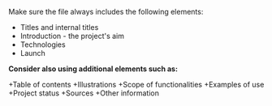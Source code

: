 Make sure the file always includes the following elements:

+ Titles and internal titles
+ Introduction - the project's aim
+ Technologies
+ Launch

**Consider also using additional elements such as:** 

+Table of contents
+Illustrations
+Scope of functionalities 
+Examples of use
+Project status 
+Sources
+Other information
